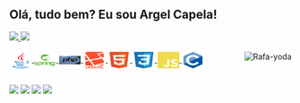 ## Olá, tudo bem? Eu sou Argel Capela!

 <div>
  <a href="https://github.com/argelcapela">
  <img height="180em" src="https://github-readme-stats.vercel.app/api?username=argelcapela&show_icons=true&theme=dark&include_all_commits=true&count_private=true"/>
  <img height="180em" src="https://github-readme-stats.vercel.app/api/top-langs/?username=argelcapela&layout=compact&langs_count=7&theme=dark"/>
</div>
 
<div style="display: inline_block"><br>
   <img align="center" alt="gel-java" height="30" width="40" src="https://raw.githubusercontent.com/devicons/devicon/master/icons/java/java-original.svg">
  <img align="center" alt="gel-spring" height="30" width="40" src="https://raw.githubusercontent.com/devicons/devicon/master/icons/spring/spring-original-wordmark.svg">
    <img align="center" alt="gel-php" height="30" width="40" src="https://raw.githubusercontent.com/devicons/devicon/master/icons/php/php-original.svg">
   <img align="center" alt="gel-laravel" height="30" width="40" src="https://raw.githubusercontent.com/devicons/devicon/master/icons/laravel/laravel-plain-wordmark.svg">
   <img align="center" alt="gel-HTML" height="30" width="40" src="https://raw.githubusercontent.com/devicons/devicon/master/icons/html5/html5-original.svg">
   <img align="center" alt="gel-CSS" height="30" width="40" src="https://raw.githubusercontent.com/devicons/devicon/master/icons/css3/css3-original.svg">
 <img align="center" alt="gel-Js" height="30" width="40" src="https://raw.githubusercontent.com/devicons/devicon/master/icons/javascript/javascript-plain.svg">
  <img align="center" alt="gel-c" height="30" width="40" src="https://raw.githubusercontent.com/devicons/devicon/master/icons/c/c-original.svg">  
 
  <!-- <img align="center" alt="Rafa-React" height="30" width="40" src="https://raw.githubusercontent.com/devicons/devicon/master/icons/react/react-original.svg"> -->
  <!--<img align="center" alt="Rafa-Csharp" height="30" width="40" src="https://raw.githubusercontent.com/devicons/devicon/master/icons/csharp/csharp-original.svg"> -->
  <!-- <img align="center" alt="Rafa-Ts" height="30" width="40" src="https://raw.githubusercontent.com/devicons/devicon/master/icons/typescript/typescript-plain.svg"> -->
  <!-- <img align="center" alt="Rafa-Python" height="30" width="40" src="https://raw.githubusercontent.com/devicons/devicon/master/icons/python/python-original.svg"> -->
  <img align="right" alt="Rafa-yoda" height="150px" src="https://media1.giphy.com/media/LmNwrBhejkK9EFP504/200.gif">
 
 </div>
  
  ##
 
<div> 
 
  <a href="https://www.instagram.com/argelcapela/" target="_blank"><img src="https://img.shields.io/badge/-Instagram-%23E4405F?style=for-the-badge&logo=instagram&logoColor=white" target="_blank"></a>
  <a href = "mailto:argelcapeladossantos@gmail.com"><img src="https://img.shields.io/badge/-Gmail-%23333?style=for-the-badge&logo=gmail&logoColor=white" target="_blank"></a>
  <a href="https://www.linkedin.com/in/argel-capela-dos-santos-096411203" target="_blank"><img src="https://img.shields.io/badge/-LinkedIn-%230077B5?style=for-the-badge&logo=linkedin&logoColor=white" target="_blank"></a> 
   <a href="https://wa.me/message/HMG2UV727HJKH1" target="_blank"><img src="https://img.shields.io/badge/WhatsApp-25D366?style=for-the-badge&logo=whatsapp&logoColor=white" target="_blank"></a> 

 
  <!-- <a href="https://www.youtube.com/channel/UC_-uuuZbY0AAt9CViNzvc-Q" target="_blank"><img src="https://img.shields.io/badge/YouTube-FF0000?style=for-the-badge&logo=youtube&logoColor=white" target="_blank"></a> -->
 
  <!-- ![Snake animation](https://github.com/argelcapela/blob/output/github-contribution-grid-snake.svg)-->
 
</div>


